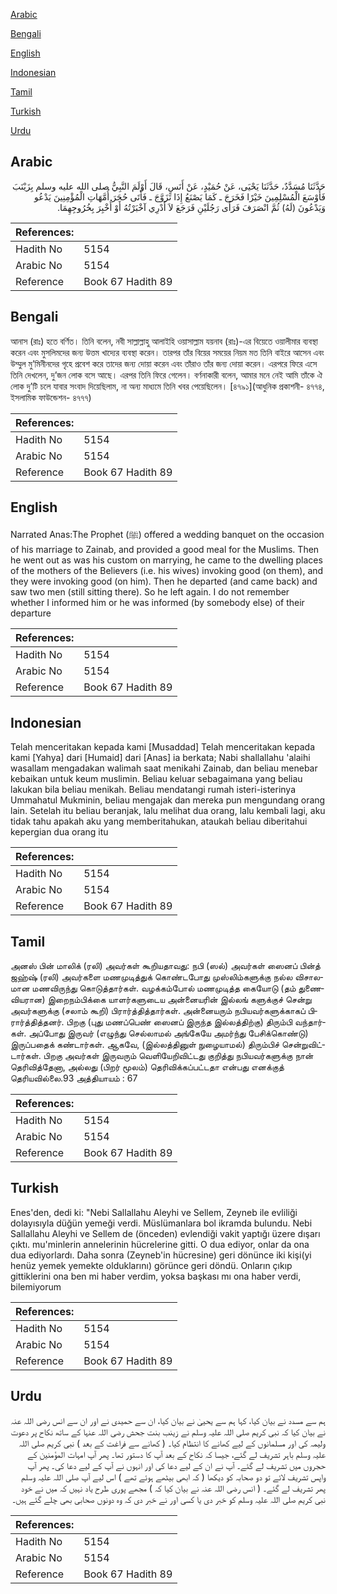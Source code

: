[Arabic](#arabic)

[Bengali](#bengali)

[English](#english)

[Indonesian](#indonesian)

[Tamil](#tamil)

[Turkish](#turkish)

[Urdu](#urdu)

## Arabic


<div dir="rtl" lang="ar" style={{fontSize:'larger',backgroundColor:'#f8f9fa',padding:20}}>
حَدَّثَنَا مُسَدَّدٌ، حَدَّثَنَا يَحْيَى، عَنْ حُمَيْدٍ، عَنْ أَنَسٍ، قَالَ أَوْلَمَ النَّبِيُّ صلى الله عليه وسلم بِزَيْنَبَ فَأَوْسَعَ الْمُسْلِمِينَ خَيْرًا فَخَرَجَ ـ كَمَا يَصْنَعُ إِذَا تَزَوَّجَ ـ فَأَتَى حُجَرَ أُمَّهَاتِ الْمُؤْمِنِينَ يَدْعُو وَيَدْعُونَ ‏(‏لَهُ‏)‏ ثُمَّ انْصَرَفَ فَرَأَى رَجُلَيْنِ فَرَجَعَ لاَ أَدْرِي آخْبَرْتُهُ أَوْ أُخْبِرَ بِخُرُوجِهِمَا‏.‏
</div>
<div style={{backgroundColor:'#f8f9fa',padding:20, marginBottom: 10}}><table> <thead> <tr> <th>References:</th> <th></th> </tr> </thead> <tbody><tr><td>Hadith No</td><td>5154</td></tr><tr><td>Arabic No</td><td>5154</td></tr><tr><td>Reference</td><td>Book 67 Hadith 89</td></tr></tbody></table></div>

## Bengali


<div dir="ltr" lang="bn" style={{fontSize:'larger',backgroundColor:'#f8f9fa',padding:20}}>
আনাস (রাঃ) হতে বর্ণিত। তিনি বলেন, নবী সাল্লাল্লাহু আলাইহি ওয়াসাল্লাম যয়নাব (রাঃ)-এর বিয়েতে ওয়ালীমার ব্যবস্থা করেন এবং মুসলিমদের জন্য উত্তম খাদ্যের ব্যবস্থা করেন। তারপর তাঁর বিয়ের সময়ের নিয়ম মত তিনি বাইরে আসেন এবং উম্মুল মু’মিনীনদের গৃহে প্রবেশ করে তাদের জন্য দোয়া করেন এবং তাঁরাও তাঁর জন্য দোয়া করেন। এরপরে ফিরে এসে তিনি দেখলেন, দু’জন লোক বসে আছে। এরপর তিনি ফিরে গেলেন। বর্ণনাকারী বলেন, আমার মনে নেই আমি তাঁকে ঐ লোক দু’টি চলে যাবার সংবাদ দিয়েছিলাম, না অন্য মাধ্যমে তিনি খবর পেয়েছিলেন। [৪৭৯১](আধুনিক প্রকাশনী- ৪৭৭৪, ইসলামিক ফাউন্ডেশন- ৪৭৭৭)
</div>
<div style={{backgroundColor:'#f8f9fa',padding:20, marginBottom: 10}}><table> <thead> <tr> <th>References:</th> <th></th> </tr> </thead> <tbody><tr><td>Hadith No</td><td>5154</td></tr><tr><td>Arabic No</td><td>5154</td></tr><tr><td>Reference</td><td>Book 67 Hadith 89</td></tr></tbody></table></div>

## English


<div dir="ltr" lang="en" style={{fontSize:'larger',backgroundColor:'#f8f9fa',padding:20}}>
Narrated Anas:The Prophet (ﷺ) offered a wedding banquet on the occasion of his marriage to Zainab, and provided a good meal for the Muslims. Then he went out as was his custom on marrying, he came to the dwelling places of the mothers of the Believers (i.e. his wives) invoking good (on them), and they were invoking good (on him). Then he departed (and came back) and saw two men (still sitting there). So he left again. I do not remember whether I informed him or he was informed (by somebody else) of their departure
</div>
<div style={{backgroundColor:'#f8f9fa',padding:20, marginBottom: 10}}><table> <thead> <tr> <th>References:</th> <th></th> </tr> </thead> <tbody><tr><td>Hadith No</td><td>5154</td></tr><tr><td>Arabic No</td><td>5154</td></tr><tr><td>Reference</td><td>Book 67 Hadith 89</td></tr></tbody></table></div>

## Indonesian


<div dir="ltr" lang="id" style={{fontSize:'larger',backgroundColor:'#f8f9fa',padding:20}}>
Telah menceritakan kepada kami [Musaddad] Telah menceritakan kepada kami [Yahya] dari [Humaid] dari [Anas] ia berkata; Nabi shallallahu 'alaihi wasallam mengadakan walimah saat menikahi Zainab, dan beliau menebar kebaikan untuk keum muslimin. Beliau keluar sebagaimana yang beliau lakukan bila beliau menikah. Beliau mendatangi rumah isteri-isterinya Ummahatul Mukminin, beliau mengajak dan mereka pun mengundang orang lain. Setelah itu beliau beranjak, lalu melihat dua orang, lalu kembali lagi, aku tidak tahu apakah aku yang memberitahukan, ataukah beliau diberitahui kepergian dua orang itu
</div>
<div style={{backgroundColor:'#f8f9fa',padding:20, marginBottom: 10}}><table> <thead> <tr> <th>References:</th> <th></th> </tr> </thead> <tbody><tr><td>Hadith No</td><td>5154</td></tr><tr><td>Arabic No</td><td>5154</td></tr><tr><td>Reference</td><td>Book 67 Hadith 89</td></tr></tbody></table></div>

## Tamil


<div dir="ltr" lang="ta" style={{fontSize:'larger',backgroundColor:'#f8f9fa',padding:20}}>
அனஸ் பின் மாலிக் (ரலி) அவர்கள் கூறியதாவது: நபி (ஸல்) அவர்கள் ஸைனப் பின்த் ஜஹ்ஷ் (ரலி) அவர்களை மணமுடித்துக் கொண்டபோது முஸ்லிம்களுக்கு நல்ல விசாலமான மணவிருந்து கொடுத்தார்கள். வழக்கம்போல் மணமுடித்த கையோடு (தம் துணைவியரான) இறைநம்பிக்கை யாளர்களுடைய அன்னையரின் இல்லங் களுக்குச் சென்று அவர்களுக்கு (சலாம் கூறி) பிரார்த்தித்தார்கள். அன்னையரும் நபியவர்களுக்காகப் பிரார்த்தித்தனர். பிறகு (புது மணப்பெண் ஸைனப் இருந்த இல்லத்திற்கு) திரும்பி வந்தார்கள். அப்போது இருவர் (எழுந்து செல்லாமல் அங்கேயே அமர்ந்து பேசிக்கொண்டு) இருப்பதைக் கண்டார்கள். ஆகவே, (இல்லத்தினுள் நுழையாமல்) திரும்பிச் சென்றுவிட்டார்கள். பிறகு அவர்கள் இருவரும் வெளியேறிவிட்டது குறித்து நபியவர்களுக்கு நான் தெரிவித்தேனா, அல்லது (பிறர் மூலம்) தெரிவிக்கப்பட்டதா என்பது எனக்குத் தெரியவில்லை.93 அத்தியாயம் : 67
</div>
<div style={{backgroundColor:'#f8f9fa',padding:20, marginBottom: 10}}><table> <thead> <tr> <th>References:</th> <th></th> </tr> </thead> <tbody><tr><td>Hadith No</td><td>5154</td></tr><tr><td>Arabic No</td><td>5154</td></tr><tr><td>Reference</td><td>Book 67 Hadith 89</td></tr></tbody></table></div>

## Turkish


<div dir="ltr" lang="tr" style={{fontSize:'larger',backgroundColor:'#f8f9fa',padding:20}}>
Enes'den, dedi ki: "Nebi Sallallahu Aleyhi ve Sellem, Zeyneb ile evliliği dolayısıyla düğün yemeği verdi. Müslümanlara bol ikramda bulundu. Nebi Sallallahu Aleyhi ve Sellem de (önceden) evlendiği vakit yaptığı üzere dışarı çıktı. mu'minlerin annelerinin hücrelerine gitti. O dua ediyor, onlar da ona dua ediyorlardı. Daha sonra (Zeyneb'in hücresine) geri dönünce iki kişi(yi henüz yemek yemekte olduklarını) görünce geri döndü. Onların çıkıp gittiklerini ona ben mi haber verdim, yoksa başkası mı ona haber verdi, bilemiyorum
</div>
<div style={{backgroundColor:'#f8f9fa',padding:20, marginBottom: 10}}><table> <thead> <tr> <th>References:</th> <th></th> </tr> </thead> <tbody><tr><td>Hadith No</td><td>5154</td></tr><tr><td>Arabic No</td><td>5154</td></tr><tr><td>Reference</td><td>Book 67 Hadith 89</td></tr></tbody></table></div>

## Urdu


<div dir="rtl" lang="ur" style={{fontSize:'larger',backgroundColor:'#f8f9fa',padding:20}}>
ہم سے مسدد نے بیان کیا، کہا ہم سے یحییٰ نے بیان کیا، ان سے حمیدی نے اور ان سے انس رضی اللہ عنہ نے بیان کیا کہ نبی کریم صلی اللہ علیہ وسلم نے زینب بنت جحش رضی اللہ عنہا کے ساتھ نکاح پر دعوت ولیمہ کی اور مسلمانوں کے لیے کھانے کا انتظام کیا۔ ( کھانے سے فراغت کے بعد ) نبی کریم صلی اللہ علیہ وسلم باہر تشریف لے گئے، جیسا کہ نکاح کے بعد آپ کا دستور تھا۔ پھر آپ امہات المؤمنین کے حجروں میں تشریف لے گئے۔ آپ نے ان کے لیے دعا کی اور انہوں نے آپ کے لیے دعا کی۔ پھر آپ واپس تشریف لائے تو دو صحابہ کو دیکھا ( کہ ابھی بیٹھے ہوئے تھے ) اس لیے آپ صلی اللہ علیہ وسلم پھر تشریف لے گئے۔ ( انس رضی اللہ عنہ نے بیان کیا کہ ) مجھے پوری طرح یاد نہیں کہ میں نے خود نبی کریم صلی اللہ علیہ وسلم کو خبر دی یا کسی اور نے خبر دی کہ وہ دونوں صحابی بھی چلے گئے ہیں۔
</div>
<div style={{backgroundColor:'#f8f9fa',padding:20, marginBottom: 10}}><table> <thead> <tr> <th>References:</th> <th></th> </tr> </thead> <tbody><tr><td>Hadith No</td><td>5154</td></tr><tr><td>Arabic No</td><td>5154</td></tr><tr><td>Reference</td><td>Book 67 Hadith 89</td></tr></tbody></table></div>